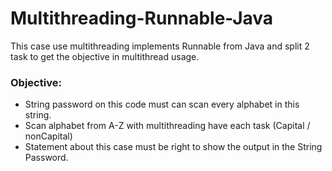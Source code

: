 # Multithreading-Runnable-Java
This case use multithreading implements Runnable from Java and split 2 task to get the objective in multithread usage.

### Objective:
- String password on this code must can scan every alphabet in this string.
- Scan alphabet from A-Z with multithreading have each task (Capital / nonCapital) 
- Statement about this case must be right to show the output in the String Password.
